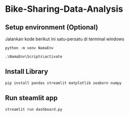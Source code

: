 # Bike-Sharing-Data-Analysis

## Setup environment (Optional)

Jalankan kode berikut ini satu-persatu di terminal windows

```
python -m venv NamaEnv
```

```
.\NamaEnv\Scripts\activate
```

## Install Library

```
pip install pandas streamlit matplotlib seaborn numpy
```

## Run steamlit app

```
streamlit run dashboard.py
```
